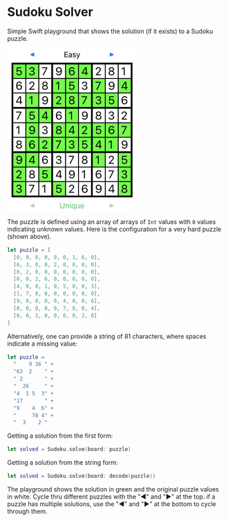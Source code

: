# Sudoku Solver

Simple Swift playground that shows the solution (if it exists) to a Sudoku puzzle.

![](solution.png)

The puzzle is defined using an array of arrays of `Int` values with `0` values indicating unknown values. Here is the configuration for a very hard
puzzle (shown above).

```swift
let puzzle = [
  [0, 0, 0, 0, 9, 0, 1, 6, 0],
  [6, 3, 0, 0, 2, 0, 0, 0, 0],
  [0, 2, 0, 0, 0, 0, 0, 0, 0],
  [0, 0, 2, 6, 0, 0, 0, 0, 0],
  [4, 0, 0, 1, 0, 5, 0, 0, 3],
  [1, 7, 0, 0, 0, 0, 0, 0, 0],
  [9, 0, 0, 0, 0, 4, 0, 0, 6],
  [0, 0, 0, 0, 0, 7, 8, 0, 4],
  [0, 0, 3, 0, 0, 0, 0, 2, 0]
]
```

Alternatively, one can provide a string of 81 characters, where spaces indicate a missing value:

```swift
let puzzle =
  "    9 16 " +
  "63  2    " +
  " 2       " +
  "  26     " +
  "4  1 5  3" +
  "17       " +
  "9    4  6" +
  "     78 4" +
  "  3    2 "
```

Getting a solution from the first form:

```swift
let solved = Sudoku.solve(board: puzzle)
```

Getting a solution from the string form:

```swift
let solved = Sudoku.solve(board: decode(puzzle))
```

The playground shows the solution in green and the original puzzle values in white. Cycle thru different puzzles with the "◀" and "▶" at the top.
if a puzzle has multiple solutions, use the "◀" and "▶" at the bottom to cycle through them.
